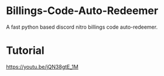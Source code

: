 # Billings-Code-Auto-Redeemer
A fast python based discord nitro billings code auto-redeemer.


# Tutorial
https://youtu.be/jQN38gtE_1M
